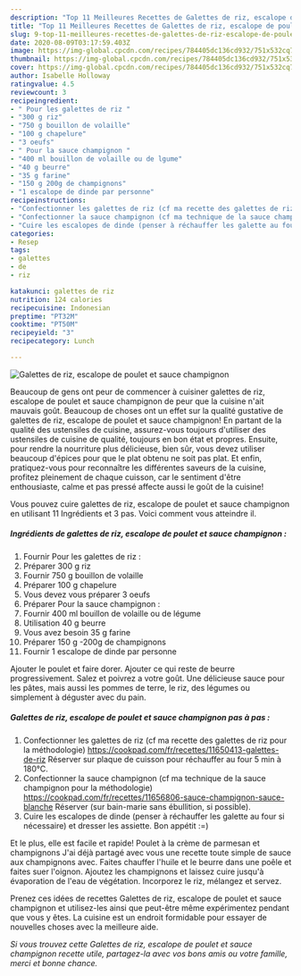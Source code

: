 ```yaml
---
description: "Top 11 Meilleures Recettes de Galettes de riz, escalope de poulet et sauce champignon"
title: "Top 11 Meilleures Recettes de Galettes de riz, escalope de poulet et sauce champignon"
slug: 9-top-11-meilleures-recettes-de-galettes-de-riz-escalope-de-poulet-et-sauce-champignon
date: 2020-08-09T03:17:59.403Z
image: https://img-global.cpcdn.com/recipes/784405dc136cd932/751x532cq70/galettes-de-riz-escalope-de-poulet-et-sauce-champignon-photo-principale-de-la-recette.jpg
thumbnail: https://img-global.cpcdn.com/recipes/784405dc136cd932/751x532cq70/galettes-de-riz-escalope-de-poulet-et-sauce-champignon-photo-principale-de-la-recette.jpg
cover: https://img-global.cpcdn.com/recipes/784405dc136cd932/751x532cq70/galettes-de-riz-escalope-de-poulet-et-sauce-champignon-photo-principale-de-la-recette.jpg
author: Isabelle Holloway
ratingvalue: 4.5
reviewcount: 3
recipeingredient:
- " Pour les galettes de riz "
- "300 g riz"
- "750 g bouillon de volaille"
- "100 g chapelure"
- "3 oeufs"
- " Pour la sauce champignon "
- "400 ml bouillon de volaille ou de lgume"
- "40 g beurre"
- "35 g farine"
- "150 g 200g de champignons"
- "1 escalope de dinde par personne"
recipeinstructions:
- "Confectionner les galettes de riz (cf ma recette des galettes de riz pour la méthodologie) https://cookpad.com/fr/recettes/11650413-galettes-de-riz Réserver sur plaque de cuisson pour réchauffer au four 5 min à 180°C."
- "Confectionner la sauce champignon (cf ma technique de la sauce champignon pour la méthodologie) https://cookpad.com/fr/recettes/11656806-sauce-champignon-sauce-blanche Réserver (sur bain-marie sans ébullition, si possible)."
- "Cuire les escalopes de dinde (penser à réchauffer les galette au four si nécessaire) et dresser les assiette. Bon appétit :=)"
categories:
- Resep
tags:
- galettes
- de
- riz

katakunci: galettes de riz 
nutrition: 124 calories
recipecuisine: Indonesian
preptime: "PT32M"
cooktime: "PT50M"
recipeyield: "3"
recipecategory: Lunch

---
```



![Galettes de riz, escalope de poulet et sauce champignon](https://img-global.cpcdn.com/recipes/784405dc136cd932/751x532cq70/galettes-de-riz-escalope-de-poulet-et-sauce-champignon-photo-principale-de-la-recette.jpg)

Beaucoup de gens ont peur de commencer à cuisiner galettes de riz, escalope de poulet et sauce champignon de peur que la cuisine n'ait mauvais goût. Beaucoup de choses ont un effet sur la qualité gustative de galettes de riz, escalope de poulet et sauce champignon! En partant de la qualité des ustensiles de cuisine, assurez-vous toujours d'utiliser des ustensiles de cuisine de qualité, toujours en bon état et propres. Ensuite, pour rendre la nourriture plus délicieuse, bien sûr, vous devez utiliser beaucoup d'épices pour que le plat obtenu ne soit pas plat. Et enfin, pratiquez-vous pour reconnaître les différentes saveurs de la cuisine, profitez pleinement de chaque cuisson, car le sentiment d'être enthousiaste, calme et pas pressé affecte aussi le goût de la cuisine!

<!--inarticleads1-->

Vous pouvez cuire galettes de riz, escalope de poulet et sauce champignon en utilisant 11 Ingrédients et 3 pas. Voici comment vous atteindre il.

##### Ingrédients de galettes de riz, escalope de poulet et sauce champignon :

1. Fournir  Pour les galettes de riz :
1. Préparer 300 g riz
1. Fournir 750 g bouillon de volaille
1. Préparer 100 g chapelure
1. Vous devez vous préparer 3 oeufs
1. Préparer  Pour la sauce champignon :
1. Fournir 400 ml bouillon de volaille ou de légume
1. Utilisation 40 g beurre
1. Vous avez besoin 35 g farine
1. Préparer 150 g -200g de champignons
1. Fournir 1 escalope de dinde par personne


Ajouter le poulet et faire dorer. Ajouter ce qui reste de beurre progressivement. Salez et poivrez a votre goût. Une délicieuse sauce pour les pâtes, mais aussi les pommes de terre, le riz, des légumes ou simplement à déguster avec du pain. 

<!--inarticleads2-->

##### Galettes de riz, escalope de poulet et sauce champignon pas à pas :

1. Confectionner les galettes de riz (cf ma recette des galettes de riz pour la méthodologie) https://cookpad.com/fr/recettes/11650413-galettes-de-riz Réserver sur plaque de cuisson pour réchauffer au four 5 min à 180°C.
1. Confectionner la sauce champignon (cf ma technique de la sauce champignon pour la méthodologie) https://cookpad.com/fr/recettes/11656806-sauce-champignon-sauce-blanche Réserver (sur bain-marie sans ébullition, si possible).
1. Cuire les escalopes de dinde (penser à réchauffer les galette au four si nécessaire) et dresser les assiette. Bon appétit :=)


Et le plus, elle est facile et rapide! Poulet à la crème de parmesan et champignons J&#39;ai déjà partagé avec vous une recette toute simple de sauce aux champignons avec. Faites chauffer l&#39;huile et le beurre dans une poêle et faites suer l&#39;oignon. Ajoutez les champignons et laissez cuire jusqu&#39;à évaporation de l&#39;eau de végétation. Incorporez le riz, mélangez et servez. 

<!--inarticleads1-->

<p>
Prenez ces idées de recettes Galettes de riz, escalope de poulet et sauce champignon et utilisez-les ainsi que peut-être même expérimentez pendant que vous y êtes. La cuisine est un endroit formidable pour essayer de nouvelles choses avec la meilleure aide.
</p>

<p>
<i>Si vous trouvez cette Galettes de riz, escalope de poulet et sauce champignon recette utile, partagez-la avec vos bons amis ou votre famille, merci et bonne chance.</i>
</p>
